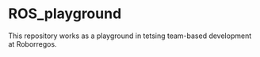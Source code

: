 # ROS_playground
This repository works as a playground in tetsing team-based development at Roborregos.
